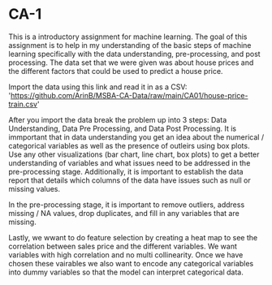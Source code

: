 # CA-1

This is a introductory assignment for machine learning. The goal of this assignment is to help in my understanding of the basic steps of machine learning specifically with the data understanding, pre-processing, and post processing. The data set that we were given was about house prices and the different factors that could be used to predict a house price. 

Import the data using this link and read it in as a CSV: 'https://github.com/ArinB/MSBA-CA-Data/raw/main/CA01/house-price-train.csv'

After you import the data break the problem up into 3 steps: Data Understanding, Data Pre Processing, and Data Post Processing. It is immportant that in data understanding you get an idea about the numerical / categorical variables as well as the presence of outleirs using box plots. Use any other visualizations (bar chart, line chart, box plots) to get a better understanding of variables and what issues need to be addressed in the pre-processing stage. Additionally, it is important to establish the data report that details which columns of the data have issues such as null or missing values. 

In the pre-processing stage, it is important to remove outliers, address missing / NA values, drop duplicates, and fill in any variables that are missing. 

Lastly, we wwant to do feature selection by creating a heat map to see the correlation between sales price and the different variables. We want variables with high correlation and no multi collinearity. Once we have chosen these vairables we also want to encode any categorical variables into dummy variables so that the model can interpret categorical data. 
